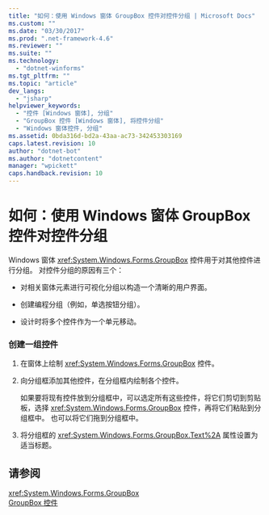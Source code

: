 ```yaml
---
title: "如何：使用 Windows 窗体 GroupBox 控件对控件分组 | Microsoft Docs"
ms.custom: ""
ms.date: "03/30/2017"
ms.prod: ".net-framework-4.6"
ms.reviewer: ""
ms.suite: ""
ms.technology: 
  - "dotnet-winforms"
ms.tgt_pltfrm: ""
ms.topic: "article"
dev_langs: 
  - "jsharp"
helpviewer_keywords: 
  - "控件 [Windows 窗体], 分组"
  - "GroupBox 控件 [Windows 窗体], 将控件分组"
  - "Windows 窗体控件, 分组"
ms.assetid: 0bda316d-bd2a-43aa-ac73-342453303169
caps.latest.revision: 10
author: "dotnet-bot"
ms.author: "dotnetcontent"
manager: "wpickett"
caps.handback.revision: 10
---
```

# 如何：使用 Windows 窗体 GroupBox 控件对控件分组
Windows 窗体 <xref:System.Windows.Forms.GroupBox> 控件用于对其他控件进行分组。  对控件分组的原因有三个：  
  
-   对相关窗体元素进行可视化分组以构造一个清晰的用户界面。  
  
-   创建编程分组（例如，单选按钮分组）。  
  
-   设计时将多个控件作为一个单元移动。  
  
### 创建一组控件  
  
1.  在窗体上绘制 <xref:System.Windows.Forms.GroupBox> 控件。  
  
2.  向分组框添加其他控件，在分组框内绘制各个控件。  
  
     如果要将现有控件放到分组框中，可以选定所有这些控件，将它们剪切到剪贴板，选择 <xref:System.Windows.Forms.GroupBox> 控件，再将它们粘贴到分组框中。  也可以将它们拖到分组框中。  
  
3.  将分组框的 <xref:System.Windows.Forms.GroupBox.Text%2A> 属性设置为适当标题。  
  
## 请参阅  
 <xref:System.Windows.Forms.GroupBox>   
 [GroupBox 控件](../../../../docs/framework/winforms/controls/groupbox-control-windows-forms.md)
